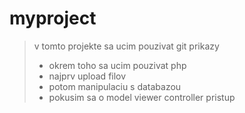 # myproject
>v tomto projekte sa ucim pouzivat git prikazy
>- okrem toho sa ucim pouzivat php
>- najprv upload filov
>- potom manipulaciu s databazou
>- pokusim sa o model viewer controller pristup
